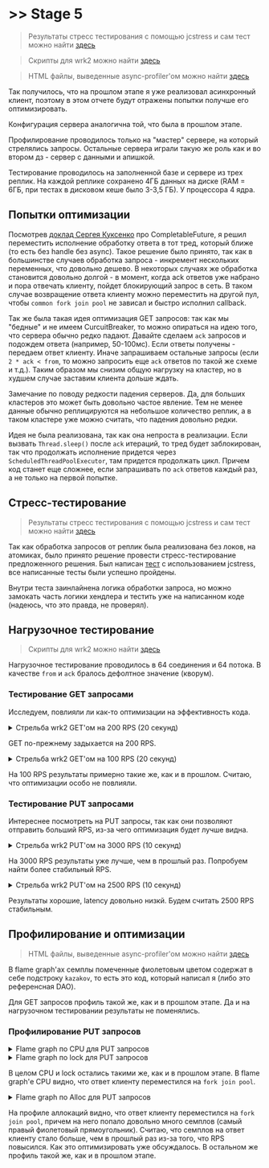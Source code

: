 # \>\> Stage 5
> Результаты стресс тестирования с помощью jcstress и сам тест можно найти [здесь](./jcstress)

> Скрипты для wrk2 можно найти [здесь](../stage4/wrk2_scripts)

> HTML файлы, выведенные async-profiler'ом можно найти [здесь](./profiler_output)


Так получилось, что на прошлом этапе я уже реализовал асинхронный клиент,
поэтому в этом отчете будут отражены попытки получше его оптимизировать.

Конфигурация сервера аналогична той, что была в прошлом этапе.

Профилирование проводилось только на "мастер" сервере, на который стрелялись запросы.
Остальные сервера играли такую же роль как и во втором дз - сервер с данными и апишкой.

Тестирование проводилось на заполненной базе и сервере из трех реплик.
На каждой реплике сохранено 4ГБ данных на диске (RAM = 6ГБ, при тестах в дисковом кеше было 3-3,5 ГБ).
У процессора 4 ядра.

## Попытки оптимизации

Посмотрев [доклад Сергея Куксенко](https://www.youtube.com/watch?v=W7iK74YA5NM) про CompletableFuture,
я решил переместить исполнение обработку ответа в тот тред, который ближе (то есть без handle без async).
Такое решение было принято, так как в большинстве случаев обработка запроса - инкремент нескольких переменных,
что довольно дешево.
В некоторых случаях же обработка становится довольно долгой - в момент,
когда ack ответов уже набрано и пора отвечать клиенту, пойдет блокирующий запрос в сеть.
В таком случае возвращение ответа клиенту можно переместить на другой пул,
чтобы `common fork join pool` не зависал и быстро исполнил callback.

Так же была такая идея оптимизация GET запросов: так как мы "бедные" и не имеем CurcuitBreaker,
то можно опираться на идею того, что сервера обычно редко падают.
Давайте сделаем `ack` запросов и подождем ответа (например, 50-100мс).
Если ответы получены - передаем ответ клиенту.
Иначе запрашиваем остальные запросы
(если `2 * ack < from`, то можно запросить еще `ack` ответов по такой же схеме и т.д.).
Таким образом мы снизим общую нагрузку на кластер, но в худшем случае заставим клиента дольше ждать.

Замечание по поводу редкости падения серверов.
Да, для больших кластеров это может быть довольно частое явление.
Тем не менее данные обычно реплицируются на небольшое количество реплик,
а в таком кластере уже можно считать, что падения довольно редки.

Идея не была реализована, так как она непроста в реализации.
Если вызвать `Thread.sleep()` после `ack` итераций, то тред будет заблокирован,
так что продолжать исполнение придется через `ScheduledThreadPoolExecutor`, там придется продолжать цикл.
Причем код станет еще сложнее, если запрашивать по `ack` ответов каждый раз, а не только на первой попытке.

## Стресс-тестирование
> Результаты стресс тестирования с помощью jcstress и сам тест можно найти [здесь](./jcstress)

Так как обработка запросов от реплик была реализована без локов, на атомиках,
было принято решение провести стресс-тестирование предложенного решения.
Был написан [тест](./jcstress/MostRelevantResponseHandlerStressTest.java.md) с использованием jcstress,
все написанные тесты были успешно пройдены.

Внутри теста заинлайнена логика обработки запроса,
но можно замокать часть логики хендлера и тестить уже на написанном коде
(надеюсь, что это правда, не проверял).

## Нагрузочное тестирование

> Скрипты для wrk2 можно найти [здесь](../stage4/wrk2_scripts)

Нагрузочное тестирование проводилось в 64 соединения и 64 потока.
В качестве `from` и `ack` бралось дефолтное значение (кворум).

### Тестирование GET запросами

Исследуем, повлияли ли как-то оптимизации на эффективность кода.

<details>
<summary>Стрельба wrk2 GET'ом на 200 RPS (20 секунд)</summary>
<pre>
Running 20s test @ http://localhost:8080
  64 threads and 64 connections
  Thread calibration: mean lat.: 112.864ms, rate sampling interval: 694ms
  Thread calibration: mean lat.: 131.167ms, rate sampling interval: 870ms
  Thread calibration: mean lat.: 97.849ms, rate sampling interval: 541ms
  Thread calibration: mean lat.: 98.860ms, rate sampling interval: 514ms
  Thread calibration: mean lat.: 108.371ms, rate sampling interval: 666ms
  Thread calibration: mean lat.: 112.015ms, rate sampling interval: 547ms
  Thread calibration: mean lat.: 91.737ms, rate sampling interval: 531ms
  Thread calibration: mean lat.: 96.707ms, rate sampling interval: 512ms
  Thread calibration: mean lat.: 103.724ms, rate sampling interval: 523ms
  Thread calibration: mean lat.: 108.805ms, rate sampling interval: 537ms
  Thread calibration: mean lat.: 100.421ms, rate sampling interval: 476ms
  Thread calibration: mean lat.: 110.115ms, rate sampling interval: 589ms
  Thread calibration: mean lat.: 91.384ms, rate sampling interval: 508ms
  Thread calibration: mean lat.: 113.405ms, rate sampling interval: 505ms
  Thread calibration: mean lat.: 149.769ms, rate sampling interval: 821ms
  Thread calibration: mean lat.: 767.438ms, rate sampling interval: 3745ms
  Thread calibration: mean lat.: 115.471ms, rate sampling interval: 576ms
  Thread calibration: mean lat.: 96.968ms, rate sampling interval: 418ms
  Thread calibration: mean lat.: 127.520ms, rate sampling interval: 627ms
  Thread calibration: mean lat.: 113.649ms, rate sampling interval: 559ms
  Thread calibration: mean lat.: 101.636ms, rate sampling interval: 444ms
  Thread calibration: mean lat.: 112.522ms, rate sampling interval: 412ms
  Thread calibration: mean lat.: 111.831ms, rate sampling interval: 546ms
  Thread calibration: mean lat.: 114.678ms, rate sampling interval: 534ms
  Thread calibration: mean lat.: 182.222ms, rate sampling interval: 1116ms
  Thread calibration: mean lat.: 136.078ms, rate sampling interval: 592ms
  Thread calibration: mean lat.: 117.803ms, rate sampling interval: 493ms
  Thread calibration: mean lat.: 442.330ms, rate sampling interval: 2945ms
  Thread calibration: mean lat.: 129.631ms, rate sampling interval: 546ms
  Thread calibration: mean lat.: 149.473ms, rate sampling interval: 641ms
  Thread calibration: mean lat.: 661.948ms, rate sampling interval: 3708ms
  Thread calibration: mean lat.: 1024.095ms, rate sampling interval: 4188ms
  Thread calibration: mean lat.: 186.215ms, rate sampling interval: 948ms
  Thread calibration: mean lat.: 200.622ms, rate sampling interval: 839ms
  Thread calibration: mean lat.: 423.915ms, rate sampling interval: 2322ms
  Thread calibration: mean lat.: 181.464ms, rate sampling interval: 708ms
  Thread calibration: mean lat.: 170.386ms, rate sampling interval: 655ms
  Thread calibration: mean lat.: 649.026ms, rate sampling interval: 3174ms
  Thread calibration: mean lat.: 124.473ms, rate sampling interval: 453ms
  Thread calibration: mean lat.: 180.061ms, rate sampling interval: 730ms
  Thread calibration: mean lat.: 472.285ms, rate sampling interval: 2430ms
  Thread calibration: mean lat.: 208.819ms, rate sampling interval: 1027ms
  Thread calibration: mean lat.: 430.851ms, rate sampling interval: 2320ms
  Thread calibration: mean lat.: 424.646ms, rate sampling interval: 2316ms
  Thread calibration: mean lat.: 143.643ms, rate sampling interval: 555ms
  Thread calibration: mean lat.: 776.879ms, rate sampling interval: 3794ms
  Thread calibration: mean lat.: 890.059ms, rate sampling interval: 4141ms
  Thread calibration: mean lat.: 182.883ms, rate sampling interval: 625ms
  Thread calibration: mean lat.: 174.072ms, rate sampling interval: 680ms
  Thread calibration: mean lat.: 193.524ms, rate sampling interval: 717ms
  Thread calibration: mean lat.: 453.781ms, rate sampling interval: 2756ms
  Thread calibration: mean lat.: 154.688ms, rate sampling interval: 626ms
  Thread calibration: mean lat.: 220.869ms, rate sampling interval: 940ms
  Thread calibration: mean lat.: 497.141ms, rate sampling interval: 2914ms
  Thread calibration: mean lat.: 148.035ms, rate sampling interval: 586ms
  Thread calibration: mean lat.: 126.612ms, rate sampling interval: 387ms
  Thread calibration: mean lat.: 114.873ms, rate sampling interval: 373ms
  Thread calibration: mean lat.: 429.562ms, rate sampling interval: 2433ms
  Thread calibration: mean lat.: 208.839ms, rate sampling interval: 977ms
  Thread calibration: mean lat.: 206.308ms, rate sampling interval: 940ms
  Thread calibration: mean lat.: 542.503ms, rate sampling interval: 2994ms
  Thread calibration: mean lat.: 449.921ms, rate sampling interval: 2557ms
  Thread calibration: mean lat.: 201.289ms, rate sampling interval: 977ms
  Thread calibration: mean lat.: 172.685ms, rate sampling interval: 667ms
  Thread Stats   Avg      Stdev     Max   +/- Stdev
    Latency   461.90ms  664.68ms   3.79s    84.20%
    Req/Sec     2.12      1.94    17.00     96.48%
  Latency Distribution (HdrHistogram - Recorded Latency)
 50.000%  184.96ms
 75.000%  420.61ms
 90.000%    1.63s 
 99.000%    2.77s 
 99.900%    3.74s 
 99.990%    3.79s 
 99.999%    3.79s 
100.000%    3.79s 

Detailed Percentile spectrum:
Value   Percentile   TotalCount 1/(1-Percentile)

       2.959     0.000000            1         1.00
      26.015     0.100000          169         1.11
      53.951     0.200000          338         1.25
      91.455     0.300000          507         1.43
     136.063     0.400000          677         1.67
     184.959     0.500000          845         2.00
     210.303     0.550000          930         2.22
     226.175     0.600000         1014         2.50
     263.167     0.650000         1100         2.86
     320.511     0.700000         1183         3.33
     420.607     0.750000         1268         4.00
     477.695     0.775000         1311         4.44
     634.879     0.800000         1352         5.00
     982.015     0.825000         1395         5.71
    1234.943     0.850000         1437         6.67
    1480.703     0.875000         1479         8.00
    1546.239     0.887500         1500         8.89
    1627.135     0.900000         1521        10.00
    1730.559     0.912500         1543        11.43
    1800.191     0.925000         1565        13.33
    1889.279     0.937500         1585        16.00
    1906.687     0.943750         1595        17.78
    1984.511     0.950000         1606        20.00
    2024.447     0.956250         1617        22.86
    2099.199     0.962500         1627        26.67
    2150.399     0.968750         1641        32.00
    2152.447     0.971875         1644        35.56
    2158.591     0.975000         1648        40.00
    2185.215     0.978125         1654        45.71
    2199.551     0.981250         1660        53.33
    2408.447     0.984375         1664        64.00
    2457.599     0.985938         1667        71.11
    2504.703     0.987500         1669        80.00
    2709.503     0.989062         1672        91.43
    2828.287     0.990625         1675       106.67
    3041.279     0.992188         1677       128.00
    3080.191     0.992969         1679       142.22
    3264.511     0.993750         1680       160.00
    3287.039     0.994531         1681       182.86
    3377.151     0.995313         1683       213.33
    3452.927     0.996094         1684       256.00
    3485.695     0.996484         1685       284.44
    3485.695     0.996875         1685       320.00
    3643.391     0.997266         1686       365.71
    3657.727     0.997656         1687       426.67
    3657.727     0.998047         1687       512.00
    3739.647     0.998242         1688       568.89
    3739.647     0.998437         1688       640.00
    3739.647     0.998633         1688       731.43
    3747.839     0.998828         1689       853.33
    3747.839     0.999023         1689      1024.00
    3747.839     0.999121         1689      1137.78
    3747.839     0.999219         1689      1280.00
    3747.839     0.999316         1689      1462.86
    3788.799     0.999414         1690      1706.67
    3788.799     1.000000         1690          inf
#[Mean    =      461.902, StdDeviation   =      664.677]
#[Max     =     3786.752, Total count    =         1690]
#[Buckets =           27, SubBuckets     =         2048]
----------------------------------------------------------
3578 requests in 20.03s, 728.30KB read
Socket errors: connect 0, read 0, write 0, timeout 62
Non-2xx or 3xx responses: 135
Requests/sec:    178.60
Transfer/sec:     36.35KB
</pre>
</details>

GET по-прежнему задыхается на 200 RPS.

<details>
<summary>Стрельба wrk2 GET'ом на 100 RPS (20 секунд)</summary>
<pre>
Running 20s test @ http://localhost:8080
  64 threads and 64 connections
  Thread calibration: mean lat.: 44.948ms, rate sampling interval: 105ms
  Thread calibration: mean lat.: 28.017ms, rate sampling interval: 104ms
  Thread calibration: mean lat.: 74.802ms, rate sampling interval: 345ms
  Thread calibration: mean lat.: 51.312ms, rate sampling interval: 184ms
  Thread calibration: mean lat.: 37.809ms, rate sampling interval: 158ms
  Thread calibration: mean lat.: 52.745ms, rate sampling interval: 165ms
  Thread calibration: mean lat.: 43.331ms, rate sampling interval: 185ms
  Thread calibration: mean lat.: 68.304ms, rate sampling interval: 328ms
  Thread calibration: mean lat.: 69.429ms, rate sampling interval: 300ms
  Thread calibration: mean lat.: 61.487ms, rate sampling interval: 285ms
  Thread calibration: mean lat.: 56.459ms, rate sampling interval: 227ms
  Thread calibration: mean lat.: 60.859ms, rate sampling interval: 232ms
  Thread calibration: mean lat.: 63.397ms, rate sampling interval: 276ms
  Thread calibration: mean lat.: 81.288ms, rate sampling interval: 321ms
  Thread calibration: mean lat.: 100.039ms, rate sampling interval: 353ms
  Thread calibration: mean lat.: 75.527ms, rate sampling interval: 312ms
  Thread calibration: mean lat.: 80.021ms, rate sampling interval: 324ms
  Thread calibration: mean lat.: 87.803ms, rate sampling interval: 342ms
  Thread calibration: mean lat.: 85.398ms, rate sampling interval: 303ms
  Thread calibration: mean lat.: 86.151ms, rate sampling interval: 340ms
  Thread calibration: mean lat.: 72.844ms, rate sampling interval: 326ms
  Thread calibration: mean lat.: 82.913ms, rate sampling interval: 327ms
  Thread calibration: mean lat.: 84.763ms, rate sampling interval: 346ms
  Thread calibration: mean lat.: 95.127ms, rate sampling interval: 364ms
  Thread calibration: mean lat.: 83.132ms, rate sampling interval: 270ms
  Thread calibration: mean lat.: 67.332ms, rate sampling interval: 232ms
  Thread calibration: mean lat.: 84.569ms, rate sampling interval: 296ms
  Thread calibration: mean lat.: 105.053ms, rate sampling interval: 488ms
  Thread calibration: mean lat.: 84.975ms, rate sampling interval: 452ms
  Thread calibration: mean lat.: 371.873ms, rate sampling interval: 1846ms
  Thread calibration: mean lat.: 106.498ms, rate sampling interval: 471ms
  Thread calibration: mean lat.: 114.647ms, rate sampling interval: 499ms
  Thread calibration: mean lat.: 109.302ms, rate sampling interval: 406ms
  Thread calibration: mean lat.: 112.830ms, rate sampling interval: 428ms
  Thread calibration: mean lat.: 82.735ms, rate sampling interval: 307ms
  Thread calibration: mean lat.: 120.814ms, rate sampling interval: 481ms
  Thread calibration: mean lat.: 368.761ms, rate sampling interval: 1841ms
  Thread calibration: mean lat.: 102.779ms, rate sampling interval: 430ms
  Thread calibration: mean lat.: 115.024ms, rate sampling interval: 446ms
  Thread calibration: mean lat.: 102.979ms, rate sampling interval: 472ms
  Thread calibration: mean lat.: 434.572ms, rate sampling interval: 2969ms
  Thread calibration: mean lat.: 94.736ms, rate sampling interval: 300ms
  Thread calibration: mean lat.: 107.294ms, rate sampling interval: 443ms
  Thread calibration: mean lat.: 103.480ms, rate sampling interval: 440ms
  Thread calibration: mean lat.: 108.050ms, rate sampling interval: 424ms
  Thread calibration: mean lat.: 100.665ms, rate sampling interval: 480ms
  Thread calibration: mean lat.: 94.920ms, rate sampling interval: 405ms
  Thread calibration: mean lat.: 117.678ms, rate sampling interval: 484ms
  Thread calibration: mean lat.: 95.490ms, rate sampling interval: 364ms
  Thread calibration: mean lat.: 119.304ms, rate sampling interval: 536ms
  Thread calibration: mean lat.: 111.984ms, rate sampling interval: 463ms
  Thread calibration: mean lat.: 117.965ms, rate sampling interval: 456ms
  Thread calibration: mean lat.: 98.361ms, rate sampling interval: 399ms
  Thread calibration: mean lat.: 119.075ms, rate sampling interval: 483ms
  Thread calibration: mean lat.: 120.629ms, rate sampling interval: 476ms
  Thread calibration: mean lat.: 102.257ms, rate sampling interval: 448ms
  Thread calibration: mean lat.: 108.988ms, rate sampling interval: 445ms
  Thread calibration: mean lat.: 9223372036854776.000ms, rate sampling interval: 10ms
  Thread calibration: mean lat.: 9223372036854776.000ms, rate sampling interval: 10ms
  Thread calibration: mean lat.: 9223372036854776.000ms, rate sampling interval: 10ms
  Thread calibration: mean lat.: 9223372036854776.000ms, rate sampling interval: 10ms
  Thread calibration: mean lat.: 103.274ms, rate sampling interval: 442ms
  Thread calibration: mean lat.: 9223372036854776.000ms, rate sampling interval: 10ms
  Thread calibration: mean lat.: 9223372036854776.000ms, rate sampling interval: 10ms
  Thread Stats   Avg      Stdev     Max   +/- Stdev
    Latency   185.80ms  359.93ms   2.10s    93.67%
    Req/Sec     0.28      1.08    14.00     95.41%
  Latency Distribution (HdrHistogram - Recorded Latency)
 50.000%  103.49ms
 75.000%  161.15ms
 90.000%  220.41ms
 99.000%    2.07s 
 99.900%    2.10s 
 99.990%    2.10s 
 99.999%    2.10s 
100.000%    2.10s 

Detailed Percentile spectrum:
Value   Percentile   TotalCount 1/(1-Percentile)

       2.119     0.000000            1         1.00
      22.991     0.100000           72         1.11
      32.991     0.200000          143         1.25
      51.007     0.300000          214         1.43
      81.087     0.400000          285         1.67
     103.487     0.500000          356         2.00
     112.255     0.550000          392         2.22
     123.839     0.600000          427         2.50
     139.647     0.650000          463         2.86
     152.703     0.700000          498         3.33
     161.535     0.750000          534         4.00
     166.399     0.775000          552         4.44
     171.775     0.800000          569         5.00
     182.527     0.825000          587         5.71
     193.663     0.850000          605         6.67
     198.399     0.875000          623         8.00
     205.823     0.887500          632         8.89
     220.415     0.900000          640        10.00
     230.655     0.912500          649        11.43
     257.535     0.925000          658        13.33
     744.447     0.937500          667        16.00
     840.703     0.943750          672        17.78
     874.495     0.950000          676        20.00
     910.335     0.956250          680        22.86
    1412.095     0.962500          685        26.67
    1496.063     0.968750          689        32.00
    1506.303     0.971875          692        35.56
    1519.615     0.975000          694        40.00
    1541.119     0.978125          696        45.71
    2015.231     0.981250          698        53.33
    2033.663     0.984375          700        64.00
    2063.359     0.985938          702        71.11
    2069.503     0.987500          704        80.00
    2069.503     0.989062          704        91.43
    2070.527     0.990625          707       106.67
    2070.527     0.992188          707       128.00
    2070.527     0.992969          707       142.22
    2070.527     0.993750          707       160.00
    2093.055     0.994531          708       182.86
    2093.055     0.995313          708       213.33
    2096.127     0.996094          709       256.00
    2096.127     0.996484          709       284.44
    2096.127     0.996875          709       320.00
    2101.247     0.997266          710       365.71
    2101.247     0.997656          710       426.67
    2101.247     0.998047          710       512.00
    2101.247     0.998242          710       568.89
    2101.247     0.998437          710       640.00
    2103.295     0.998633          711       731.43
    2103.295     1.000000          711          inf
#[Mean    =      185.803, StdDeviation   =      359.927]
#[Max     =     2101.248, Total count    =          711]
#[Buckets =           27, SubBuckets     =         2048]
----------------------------------------------------------
1598 requests in 20.05s, 330.00KB read
Socket errors: connect 0, read 0, write 0, timeout 121
Non-2xx or 3xx responses: 18
Requests/sec:     79.71
Transfer/sec:     16.46KB
</pre>
</details>

На 100 RPS результаты примерно такие же, как и в прошлом.
Считаю, что оптимизации особо не повлияли.

### Тестирование PUT запросами

Интереснее посмотреть на PUT запросы, так как они позволяют отправить больший RPS,
из-за чего оптимизация будет лучше видна.

<details>
<summary>Стрельба wrk2 PUT'ом на 3000 RPS (10 секунд)</summary>
<pre>
Running 10s test @ http://localhost:8080
  64 threads and 64 connections
  Thread calibration: mean lat.: 1.517ms, rate sampling interval: 10ms
  Thread calibration: mean lat.: 1.412ms, rate sampling interval: 10ms
  Thread calibration: mean lat.: 1.721ms, rate sampling interval: 10ms
  Thread calibration: mean lat.: 1.874ms, rate sampling interval: 10ms
  Thread calibration: mean lat.: 1.609ms, rate sampling interval: 10ms
  Thread calibration: mean lat.: 1.770ms, rate sampling interval: 10ms
  Thread calibration: mean lat.: 1.835ms, rate sampling interval: 10ms
  Thread calibration: mean lat.: 1.200ms, rate sampling interval: 10ms
  Thread calibration: mean lat.: 1.257ms, rate sampling interval: 10ms
  Thread calibration: mean lat.: 1.275ms, rate sampling interval: 10ms
  Thread calibration: mean lat.: 1.217ms, rate sampling interval: 10ms
  Thread calibration: mean lat.: 1.335ms, rate sampling interval: 10ms
  Thread calibration: mean lat.: 1.305ms, rate sampling interval: 10ms
  Thread calibration: mean lat.: 1.246ms, rate sampling interval: 10ms
  Thread calibration: mean lat.: 1.224ms, rate sampling interval: 10ms
  Thread calibration: mean lat.: 1.254ms, rate sampling interval: 10ms
  Thread calibration: mean lat.: 1.347ms, rate sampling interval: 10ms
  Thread calibration: mean lat.: 1.301ms, rate sampling interval: 10ms
  Thread calibration: mean lat.: 1.622ms, rate sampling interval: 10ms
  Thread calibration: mean lat.: 1.655ms, rate sampling interval: 10ms
  Thread calibration: mean lat.: 1.636ms, rate sampling interval: 10ms
  Thread calibration: mean lat.: 1.532ms, rate sampling interval: 10ms
  Thread calibration: mean lat.: 1.575ms, rate sampling interval: 10ms
  Thread calibration: mean lat.: 1.382ms, rate sampling interval: 10ms
  Thread calibration: mean lat.: 1.224ms, rate sampling interval: 10ms
  Thread Stats   Avg      Stdev     Max   +/- Stdev
    Latency    24.82ms  193.53ms   2.00s    98.54%
    Req/Sec       -nan      -nan   0.00      0.00%
  Latency Distribution (HdrHistogram - Recorded Latency)
 50.000%    1.38ms
 75.000%    1.76ms
 90.000%    2.42ms
 99.000%    1.45s 
 99.900%    1.94s 
 99.990%    2.00s 
 99.999%    2.00s 
100.000%    2.00s 

  Detailed Percentile spectrum:
       Value   Percentile   TotalCount 1/(1-Percentile)

       0.368     0.000000            1         1.00
       0.805     0.100000         1784         1.11
       0.976     0.200000         3568         1.25
       1.121     0.300000         5348         1.43
       1.254     0.400000         7127         1.67
       1.380     0.500000         8911         2.00
       1.437     0.550000         9809         2.22
       1.499     0.600000        10690         2.50
       1.575     0.650000        11584         2.86
       1.657     0.700000        12472         3.33
       1.758     0.750000        13359         4.00
       1.821     0.775000        13808         4.44
       1.898     0.800000        14251         5.00
       1.985     0.825000        14695         5.71
       2.091     0.850000        15141         6.67
       2.229     0.875000        15585         8.00
       2.317     0.887500        15808         8.89
       2.417     0.900000        16031        10.00
       2.533     0.912500        16252        11.43
       2.681     0.925000        16478        13.33
       2.871     0.937500        16697        16.00
       3.017     0.943750        16811        17.78
       3.183     0.950000        16920        20.00
       3.393     0.956250        17031        22.86
       3.665     0.962500        17143        26.67
       4.025     0.968750        17254        32.00
       4.275     0.971875        17310        35.56
       4.571     0.975000        17365        40.00
       5.127     0.978125        17422        45.71
       6.087     0.981250        17477        53.33
       8.151     0.984375        17532        64.00
    1225.727     0.985938        17560        71.11
    1312.767     0.987500        17588        80.00
    1395.711     0.989062        17616        91.43
    1481.727     0.990625        17644       106.67
    1559.551     0.992188        17671       128.00
    1610.751     0.992969        17685       142.22
    1651.711     0.993750        17699       160.00
    1694.719     0.994531        17713       182.86
    1747.967     0.995313        17727       213.33
    1788.927     0.996094        17742       256.00
    1808.383     0.996484        17749       284.44
    1826.815     0.996875        17755       320.00
    1849.343     0.997266        17762       365.71
    1884.159     0.997656        17769       426.67
    1903.615     0.998047        17776       512.00
    1905.663     0.998242        17779       568.89
    1924.095     0.998437        17784       640.00
    1926.143     0.998633        17786       731.43
    1944.575     0.998828        17792       853.33
    1961.983     0.999023        17793      1024.00
    1964.031     0.999121        17797      1137.78
    1964.031     0.999219        17797      1280.00
    1965.055     0.999316        17798      1462.86
    1983.487     0.999414        17803      1706.67
    1983.487     0.999512        17803      2048.00
    1983.487     0.999561        17803      2275.56
    1984.511     0.999609        17804      2560.00
    1984.511     0.999658        17804      2925.71
    2001.919     0.999707        17806      3413.33
    2001.919     0.999756        17806      4096.00
    2002.943     0.999780        17810      4551.11
    2002.943     1.000000        17810          inf
#[Mean    =       24.816, StdDeviation   =      193.531]
#[Max     =     2001.920, Total count    =        17810]
#[Buckets =           27, SubBuckets     =         2048]
----------------------------------------------------------
  29405 requests in 10.01s, 1.88MB read
  Non-2xx or 3xx responses: 6
Requests/sec:   2938.99
Transfer/sec:    192.30KB
</pre>
</details>

На 3000 RPS результаты уже лучше, чем в прошлый раз.
Попробуем найти более стабильный RPS.

<details>
<summary>Стрельба wrk2 PUT'ом на 2500 RPS (10 секунд)</summary>
<pre>
Running 10s test @ http://localhost:8080
  64 threads and 64 connections
  Thread calibration: mean lat.: 2.950ms, rate sampling interval: 10ms
  Thread calibration: mean lat.: 3.095ms, rate sampling interval: 10ms
  Thread calibration: mean lat.: 2.886ms, rate sampling interval: 10ms
  Thread calibration: mean lat.: 1.760ms, rate sampling interval: 10ms
  Thread calibration: mean lat.: 1.773ms, rate sampling interval: 10ms
  Thread calibration: mean lat.: 2.039ms, rate sampling interval: 10ms
  Thread calibration: mean lat.: 1.409ms, rate sampling interval: 10ms
  Thread calibration: mean lat.: 1.459ms, rate sampling interval: 10ms
  Thread calibration: mean lat.: 1.335ms, rate sampling interval: 10ms
  Thread calibration: mean lat.: 1.413ms, rate sampling interval: 10ms
  Thread calibration: mean lat.: 1.171ms, rate sampling interval: 10ms
  Thread calibration: mean lat.: 1.253ms, rate sampling interval: 10ms
  Thread calibration: mean lat.: 1.227ms, rate sampling interval: 10ms
  Thread calibration: mean lat.: 1.235ms, rate sampling interval: 10ms
  Thread calibration: mean lat.: 1.261ms, rate sampling interval: 10ms
  Thread calibration: mean lat.: 1.262ms, rate sampling interval: 10ms
  Thread calibration: mean lat.: 1.006ms, rate sampling interval: 10ms
  Thread calibration: mean lat.: 1.127ms, rate sampling interval: 10ms
  Thread calibration: mean lat.: 1.081ms, rate sampling interval: 10ms
  Thread calibration: mean lat.: 1.109ms, rate sampling interval: 10ms
  Thread calibration: mean lat.: 1.232ms, rate sampling interval: 10ms
  Thread calibration: mean lat.: 1.166ms, rate sampling interval: 10ms
  Thread calibration: mean lat.: 1.128ms, rate sampling interval: 10ms
  Thread calibration: mean lat.: 1.242ms, rate sampling interval: 10ms
  Thread Stats   Avg      Stdev     Max   +/- Stdev
    Latency     1.66ms    0.96ms  15.55ms   78.04%
    Req/Sec       -nan      -nan   0.00      0.00%
  Latency Distribution (HdrHistogram - Recorded Latency)
 50.000%    1.36ms
 75.000%    1.97ms
 90.000%    3.06ms
 99.000%    4.69ms
 99.900%    7.71ms
 99.990%   11.05ms
 99.999%   15.56ms
100.000%   15.56ms

  Detailed Percentile spectrum:
       Value   Percentile   TotalCount 1/(1-Percentile)

       0.424     0.000000            1         1.00
       0.780     0.100000         1563         1.11
       0.953     0.200000         3129         1.25
       1.103     0.300000         4690         1.43
       1.233     0.400000         6244         1.67
       1.364     0.500000         7813         2.00
       1.435     0.550000         8589         2.22
       1.509     0.600000         9364         2.50
       1.612     0.650000        10145         2.86
       1.749     0.700000        10924         3.33
       1.969     0.750000        11700         4.00
       2.129     0.775000        12090         4.44
       2.297     0.800000        12481         5.00
       2.495     0.825000        12870         5.71
       2.681     0.850000        13264         6.67
       2.857     0.875000        13650         8.00
       2.959     0.887500        13846         8.89
       3.061     0.900000        14041        10.00
       3.171     0.912500        14236        11.43
       3.299     0.925000        14431        13.33
       3.447     0.937500        14626        16.00
       3.517     0.943750        14727        17.78
       3.593     0.950000        14822        20.00
       3.695     0.956250        14921        22.86
       3.811     0.962500        15015        26.67
       3.959     0.968750        15113        32.00
       4.019     0.971875        15162        35.56
       4.099     0.975000        15213        40.00
       4.179     0.978125        15260        45.71
       4.271     0.981250        15309        53.33
       4.399     0.984375        15361        64.00
       4.455     0.985938        15383        71.11
       4.527     0.987500        15405        80.00
       4.655     0.989062        15431        91.43
       4.743     0.990625        15455       106.67
       4.915     0.992188        15480       128.00
       5.015     0.992969        15491       142.22
       5.091     0.993750        15503       160.00
       5.167     0.994531        15515       182.86
       5.247     0.995313        15527       213.33
       5.499     0.996094        15540       256.00
       5.631     0.996484        15547       284.44
       5.767     0.996875        15552       320.00
       5.955     0.997266        15558       365.71
       6.159     0.997656        15564       426.67
       6.559     0.998047        15570       512.00
       6.799     0.998242        15574       568.89
       6.991     0.998437        15576       640.00
       7.271     0.998633        15579       731.43
       7.527     0.998828        15582       853.33
       7.719     0.999023        15585      1024.00
       7.963     0.999121        15587      1137.78
       8.027     0.999219        15588      1280.00
       8.383     0.999316        15590      1462.86
       8.391     0.999414        15591      1706.67
       8.591     0.999512        15593      2048.00
       8.607     0.999561        15594      2275.56
       8.607     0.999609        15594      2560.00
       8.703     0.999658        15595      2925.71
       8.855     0.999707        15596      3413.33
       9.367     0.999756        15597      4096.00
       9.367     0.999780        15597      4551.11
       9.367     0.999805        15597      5120.00
      11.047     0.999829        15598      5851.43
      11.047     0.999854        15598      6826.67
      13.431     0.999878        15599      8192.00
      13.431     0.999890        15599      9102.22
      13.431     0.999902        15599     10240.00
      13.431     0.999915        15599     11702.86
      13.431     0.999927        15599     13653.33
      15.559     0.999939        15600     16384.00
      15.559     1.000000        15600          inf
#[Mean    =        1.657, StdDeviation   =        0.965]
#[Max     =       15.552, Total count    =        15600]
#[Buckets =           27, SubBuckets     =         2048]
----------------------------------------------------------
  25024 requests in 9.99s, 1.60MB read
Requests/sec:   2505.62
Transfer/sec:    163.94KB
</pre>
</details>

Результаты хорошие, latency довольно низкй.
Будем считать 2500 RPS стабильным. 

## Профилирование и оптимизации

> HTML файлы, выведенные async-profiler'ом можно найти [здесь](./profiler_output)

В flame graph'ах семплы помеченные фиолетовым цветом содержат в себе подстроку `kazakov`,
то есть это код, который написал я (либо это референсная DAO).

Для GET запросов профиль такой же, как и в прошлом этапе.
Да и на нагрузочном тестировании результаты не поменялись.

### Профилирование PUT запросов

<details>
<summary>Flame graph по CPU для PUT запросов</summary>
<img alt="CPU profiling" src="./profiler_output/put_cpu.png">
</details>

<details>
<summary>Flame graph по lock для PUT запросов</summary>
<img alt="CPU profiling" src="./profiler_output/put_lock.png">
</details>

В целом CPU и lock остались такими же, как и в прошлом этапе.
В flame graph'е CPU видно, что ответ клиенту переместился на `fork join pool`.

<details>
<summary>Flame graph по Alloc для PUT запросов</summary>
<img alt="CPU profiling" src="./profiler_output/put_alloc.png">
</details>

На профиле аллокаций видно, что ответ клиенту переместился на `fork join pool`,
причем на него попало довольно много семплов (самый правый фиолетовый прямоугольник).
Считаю, что семплов на ответ клиенту стало больше, чем в прошлый раз из-за того, что RPS повысился.
Как это оптимизировать уже обсуждалось.
В остальном же профиль такой же, как и в прошлом этапе.

